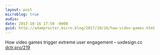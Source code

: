 ```yaml
---
layout: post
microblog: true
audio: 
date: 2017-10-16 17:59 -0000
guid: http://adamprocter.micro.blog/2017/10/16/how-video-games.html
---
```

How video games trigger extreme user engagement – uxdesign.cc [dctr.pro/219](http://dctr.pro/219)
